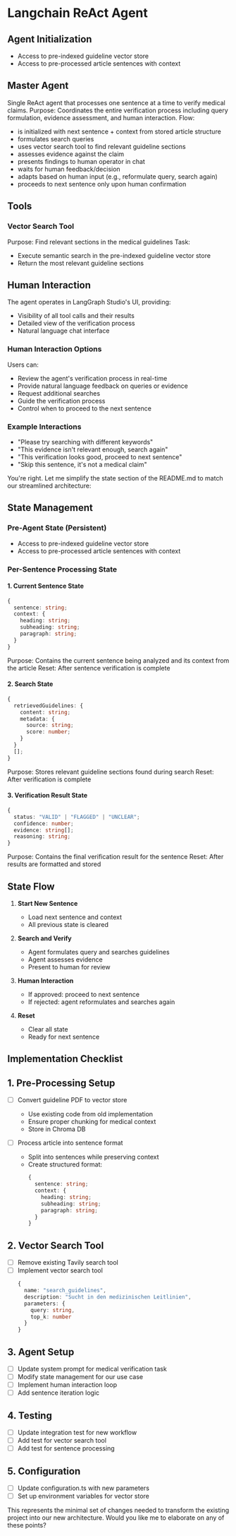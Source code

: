 # Langchain ReAct Agent

## Agent Initialization

- Access to pre-indexed guideline vector store
- Access to pre-processed article sentences with context

## Master Agent

Single ReAct agent that processes one sentence at a time to verify medical claims.
Purpose: Coordinates the entire verification process including query formulation, evidence assessment, and human interaction.
Flow:

- is initialized with next sentence + context from stored article structure
- formulates search queries
- uses vector search tool to find relevant guideline sections
- assesses evidence against the claim
- presents findings to human operator in chat
- waits for human feedback/decision
- adapts based on human input (e.g., reformulate query, search again)
- proceeds to next sentence only upon human confirmation

## Tools

### Vector Search Tool

Purpose: Find relevant sections in the medical guidelines
Task:

- Execute semantic search in the pre-indexed guideline vector store
- Return the most relevant guideline sections

## Human Interaction

The agent operates in LangGraph Studio's UI, providing:

- Visibility of all tool calls and their results
- Detailed view of the verification process
- Natural language chat interface

### Human Interaction Options

Users can:

- Review the agent's verification process in real-time
- Provide natural language feedback on queries or evidence
- Request additional searches
- Guide the verification process
- Control when to proceed to the next sentence

### Example Interactions

- "Please try searching with different keywords"
- "This evidence isn't relevant enough, search again"
- "This verification looks good, proceed to next sentence"
- "Skip this sentence, it's not a medical claim"

You're right. Let me simplify the state section of the README.md to match our streamlined architecture:

## State Management

### Pre-Agent State (Persistent)

- Access to pre-indexed guideline vector store
- Access to pre-processed article sentences with context

### Per-Sentence Processing State

#### 1. Current Sentence State

```typescript
{
  sentence: string;
  context: {
    heading: string;
    subheading: string;
    paragraph: string;
  }
}
```

Purpose: Contains the current sentence being analyzed and its context from the article
Reset: After sentence verification is complete

#### 2. Search State

```typescript
{
  retrievedGuidelines: {
    content: string;
    metadata: {
      source: string;
      score: number;
    }
  }
  [];
}
```

Purpose: Stores relevant guideline sections found during search
Reset: After verification is complete

#### 3. Verification Result State

```typescript
{
  status: "VALID" | "FLAGGED" | "UNCLEAR";
  confidence: number;
  evidence: string[];
  reasoning: string;
}
```

Purpose: Contains the final verification result for the sentence
Reset: After results are formatted and stored

## State Flow

1. **Start New Sentence**

   - Load next sentence and context
   - All previous state is cleared

2. **Search and Verify**

   - Agent formulates query and searches guidelines
   - Agent assesses evidence
   - Present to human for review

3. **Human Interaction**

   - If approved: proceed to next sentence
   - If rejected: agent reformulates and searches again

4. **Reset**
   - Clear all state
   - Ready for next sentence

## Implementation Checklist

## 1. Pre-Processing Setup

- [ ] Convert guideline PDF to vector store

  - Use existing code from old implementation
  - Ensure proper chunking for medical context
  - Store in Chroma DB

- [ ] Process article into sentence format
  - Split into sentences while preserving context
  - Create structured format:
    ```typescript
    {
      sentence: string;
      context: {
        heading: string;
        subheading: string;
        paragraph: string;
      }
    }
    ```

## 2. Vector Search Tool

- [ ] Remove existing Tavily search tool
- [ ] Implement vector search tool
  ```typescript
  {
    name: "search_guidelines",
    description: "Sucht in den medizinischen Leitlinien",
    parameters: {
      query: string,
      top_k: number
    }
  }
  ```

## 3. Agent Setup

- [ ] Update system prompt for medical verification task
- [ ] Modify state management for our use case
- [ ] Implement human interaction loop
- [ ] Add sentence iteration logic

## 4. Testing

- [ ] Update integration test for new workflow
- [ ] Add test for vector search tool
- [ ] Add test for sentence processing

## 5. Configuration

- [ ] Update configuration.ts with new parameters
- [ ] Set up environment variables for vector store

This represents the minimal set of changes needed to transform the existing project into our new architecture. Would you like me to elaborate on any of these points?
